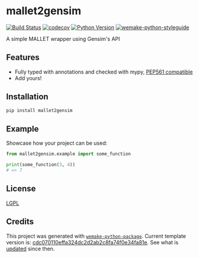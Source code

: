 # mallet2gensim

[![Build Status](https://github.com/jonaschn/mallet2gensim/workflows/test/badge.svg?branch=master&event=push)](https://github.com/jonaschn/mallet2gensim/actions?query=workflow%3Atest)
[![codecov](https://codecov.io/gh/jonaschn/mallet2gensim/branch/master/graph/badge.svg)](https://codecov.io/gh/jonaschn/mallet2gensim)
[![Python Version](https://img.shields.io/pypi/pyversions/mallet2gensim.svg)](https://pypi.org/project/mallet2gensim/)
[![wemake-python-styleguide](https://img.shields.io/badge/style-wemake-000000.svg)](https://github.com/wemake-services/wemake-python-styleguide)

A simple MALLET wrapper using Gensim's API


## Features

- Fully typed with annotations and checked with mypy, [PEP561 compatible](https://www.python.org/dev/peps/pep-0561/)
- Add yours!


## Installation

```bash
pip install mallet2gensim
```


## Example

Showcase how your project can be used:

```python
from mallet2gensim.example import some_function

print(some_function(3, 4))
# => 7
```

## License

[LGPL](https://github.com/jonaschn/mallet2gensim/blob/master/LICENSE)


## Credits

This project was generated with [`wemake-python-package`](https://github.com/wemake-services/wemake-python-package). Current template version is: [cdc070110effa324dc2d2ab2c8fa74f0e34fa81e](https://github.com/wemake-services/wemake-python-package/tree/cdc070110effa324dc2d2ab2c8fa74f0e34fa81e). See what is [updated](https://github.com/wemake-services/wemake-python-package/compare/cdc070110effa324dc2d2ab2c8fa74f0e34fa81e...master) since then.
